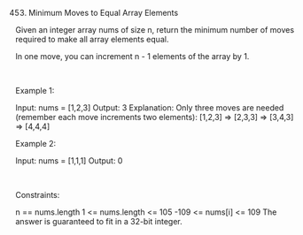 453. Minimum Moves to Equal Array Elements

Given an integer array nums of size n, return the minimum number of moves required to make all array elements equal.

In one move, you can increment n - 1 elements of the array by 1.

 

Example 1:

Input: nums = [1,2,3]
Output: 3
Explanation: Only three moves are needed (remember each move increments two elements):
[1,2,3]  =>  [2,3,3]  =>  [3,4,3]  =>  [4,4,4]


Example 2:

Input: nums = [1,1,1]
Output: 0


 

Constraints:

n == nums.length
1 <= nums.length <= 105
-109 <= nums[i] <= 109
The answer is guaranteed to fit in a 32-bit integer.